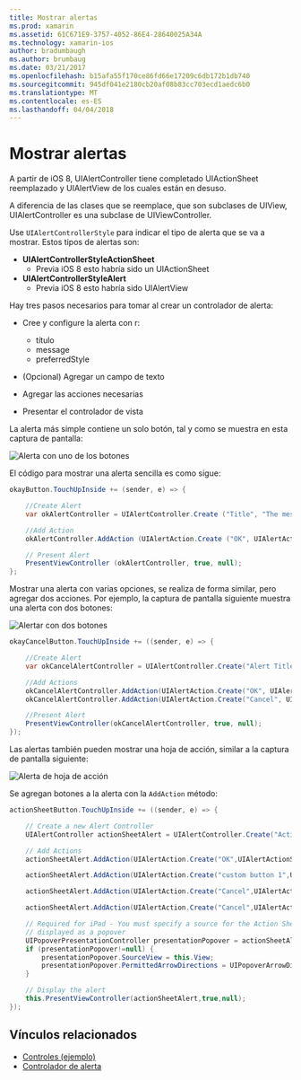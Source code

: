 ```yaml
---
title: Mostrar alertas
ms.prod: xamarin
ms.assetid: 61C671E9-3757-4052-86E4-28640025A34A
ms.technology: xamarin-ios
author: bradumbaugh
ms.author: brumbaug
ms.date: 03/21/2017
ms.openlocfilehash: b15afa55f170ce86fd66e17209c6db172b1db740
ms.sourcegitcommit: 945df041e2180cb20af08b83cc703ecd1aedc6b0
ms.translationtype: MT
ms.contentlocale: es-ES
ms.lasthandoff: 04/04/2018
---
```

# <a name="displaying-alerts"></a>Mostrar alertas

A partir de iOS 8, UIAlertController tiene completado UIActionSheet reemplazado y UIAlertView de los cuales están en desuso.

A diferencia de las clases que se reemplace, que son subclases de UIView, UIAlertController es una subclase de UIViewController.

Use `UIAlertControllerStyle` para indicar el tipo de alerta que se va a mostrar. Estos tipos de alertas son:

- **UIAlertControllerStyleActionSheet**
    * Previa iOS 8 esto habría sido un UIActionSheet
- **UIAlertControllerStyleAlert**
    * Previa iOS 8 esto habría sido UIAlertView 

Hay tres pasos necesarios para tomar al crear un controlador de alerta:

- Cree y configure la alerta con r:
    * título
    * message
    * preferredStyle
    
- (Opcional) Agregar un campo de texto
- Agregar las acciones necesarias
- Presentar el controlador de vista

La alerta más simple contiene un solo botón, tal y como se muestra en esta captura de pantalla:

 ![Alerta con uno de los botones](alerts-images/alert1.png)

El código para mostrar una alerta sencilla es como sigue:

```csharp
okayButton.TouchUpInside += (sender, e) => {

    //Create Alert
    var okAlertController = UIAlertController.Create ("Title", "The message", UIAlertControllerStyle.Alert);

    //Add Action
    okAlertController.AddAction (UIAlertAction.Create ("OK", UIAlertActionStyle.Default, null));

    // Present Alert
    PresentViewController (okAlertController, true, null);
};
```

Mostrar una alerta con varias opciones, se realiza de forma similar, pero agregar dos acciones. Por ejemplo, la captura de pantalla siguiente muestra una alerta con dos botones:

 ![ Alertar con dos botones](alerts-images/alert2.png)

```csharp
okayCancelButton.TouchUpInside += ((sender, e) => {

    //Create Alert
    var okCancelAlertController = UIAlertController.Create("Alert Title", "Choose from two buttons", UIAlertControllerStyle.Alert);

    //Add Actions
    okCancelAlertController.AddAction(UIAlertAction.Create("OK", UIAlertActionStyle.Default, alert => Console.WriteLine ("Okay was clicked")));
    okCancelAlertController.AddAction(UIAlertAction.Create("Cancel", UIAlertActionStyle.Cancel, alert => Console.WriteLine ("Cancel was clicked")));

    //Present Alert
    PresentViewController(okCancelAlertController, true, null);
});
```

Las alertas también pueden mostrar una hoja de acción, similar a la captura de pantalla siguiente:

 ![Alerta de hoja de acción](alerts-images/alert3.png)

Se agregan botones a la alerta con la `AddAction` método:

```csharp
actionSheetButton.TouchUpInside += ((sender, e) => {

    // Create a new Alert Controller
    UIAlertController actionSheetAlert = UIAlertController.Create("Action Sheet", "Select an item from below", UIAlertControllerStyle.ActionSheet);

    // Add Actions
    actionSheetAlert.AddAction(UIAlertAction.Create("OK",UIAlertActionStyle.Default, (action) => Console.WriteLine ("Item One pressed.")));

    actionSheetAlert.AddAction(UIAlertAction.Create("custom button 1",UIAlertActionStyle.Default, (action) => Console.WriteLine ("Item Two pressed.")));

    actionSheetAlert.AddAction(UIAlertAction.Create("Cancel",UIAlertActionStyle.Default, (action) => Console.WriteLine ("Item Three pressed.")));

    actionSheetAlert.AddAction(UIAlertAction.Create("Cancel",UIAlertActionStyle.Cancel, (action) => Console.WriteLine ("Cancel button pressed.")));

    // Required for iPad - You must specify a source for the Action Sheet since it is
    // displayed as a popover
    UIPopoverPresentationController presentationPopover = actionSheetAlert.PopoverPresentationController;
    if (presentationPopover!=null) {
        presentationPopover.SourceView = this.View;
        presentationPopover.PermittedArrowDirections = UIPopoverArrowDirection.Up;
    }

    // Display the alert
    this.PresentViewController(actionSheetAlert,true,null);
});
```

## <a name="related-links"></a>Vínculos relacionados

- [Controles (ejemplo)](https://developer.xamarin.com/samples/Controls/)
- [Controlador de alerta](https://developer.xamarin.com/recipes/ios/standard_controls/alertcontroller/)
